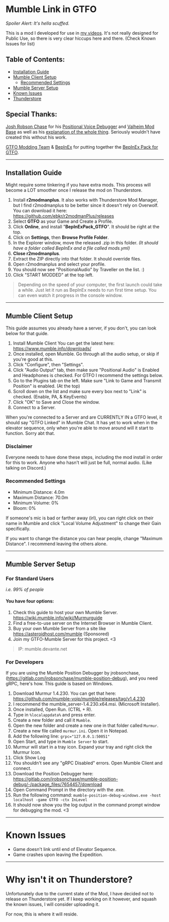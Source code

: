 # Mumble Link in GTFO
*Spoiler Alert: It's hella scuffed.*


This is a mod I developed for use in [my videos](https://youtube.com/@PerfectMachine/). It's not really designed for Public Use, so there is very clear hiccups here and there. (Check Known Issues for list)

## Table of Contents:
- [Installation Guide](https://github.com/WWYDF/OpenPA/blob/main/README.md#installation-guide)
- [Mumble Client Setup](https://github.com/WWYDF/OpenPA/blob/main/README.md#mumble-client-setup)
  - [Recommended Settings](https://github.com/WWYDF/OpenPA/blob/main/README.md#recommended-settings)
- [Mumble Server Setup](https://github.com/WWYDF/OpenPA/blob/main/README.md#mumble-server-setup)
- [Known Issues](https://github.com/WWYDF/OpenPA/blob/main/README.md#known-issues)
- [Thunderstore](https://github.com/WWYDF/OpenPA/blob/main/README.md#why-isnt-it-on-thunderstore)


## Special Thanks:
[Josh Robson Chase](https://gitlab.com/jrobsonchase) for his [Positional Voice Debugger](https://gitlab.com/jrobsonchase/mumble-position-debug) and [Valheim Mod Base](https://gitlab.com/jrobsonchase/valheimpositionalaudio) as well as his [explanation of the whole thing](https://josh.robsonchase.com/valheim-mumble/). Seriously wouldn't have created this without his work.

[GTFO Modding Team](https://discord.gg/gtfo-modding-server-782438773690597389) & [BepInEx](https://docs.bepinex.dev/) for putting together the [BepInEx Pack for GTFO](https://gtfo.thunderstore.io/package/BepInEx/BepInExPack_GTFO/).

---

## Installation Guide
Might require some tinkering if you have extra mods. This process will become a LOT smoother once I release the mod on Thunderstore.
1. Install **r2modmanplus**. It also works with Thunderstore Mod Manager, but I find r2modmanplus to be better since it doesn't rely on Overwolf. You can download it here: https://github.com/ebkr/r2modmanPlus/releases
2. Select **GTFO** as your Game and Create a Profile.
3. Click **Online**, and install "**BepInExPack_GTFO**". It should be right at the top.
4. Click on **Settings**, then **Browse Profile Folder**.
5. In the Explorer window, move the released .zip in this folder. *(It should have a folder called BepInEx and a file called mods.yml)*
6. **Close r2modmanplus**.
7. Extract the ZIP directly into that folder. It should override files.
8. Open r2modmanplus and select your profile.
9. You should now see "PositionalAudio" by Traveller on the list. :)
10. Click "START MODDED" at the top left.

> Depending on the speed of your computer, the first launch could take a while. Just let it run as BepInEx needs to run first time setup. You can even watch it progress in the console window.

---

## Mumble Client Setup
This guide assumes you already have a server, if you don't, you can look below for that guide.

1. Install Mumble Client You can get the latest here: https://www.mumble.info/downloads/
2. Once installed, open Mumble. Go through all the audio setup, or skip if you're good at this.
3. Click "Configure", then "Settings".
4. Click "Audio Output" tab, then make sure "Positional Audio" is Enabled and Headphones is checked. For GTFO I recommend the settings below.
5. Go to the Plugins tab on the left. Make sure "Link to Game and Transmit Position" is enabled. (At the top)
6. Scroll down on the list and make sure every box next to "Link" is checked. (Enable, PA, & KeyEvents)
7. Click "OK" to Save and Close the window.
8. Connect to a Server.

When you're connected to a Server and are CURRENTLY IN a GTFO level, it should say "GTFO Linked" in Mumble Chat.
It has yet to work when in the elevator sequence, only when you're able to move around will it start to function. Sorry abt that.

### Disclaimer
Everyone needs to have done these steps, including the mod install in order for this to work. Anyone who hasn't will just be full, normal audio. (Like talking on Discord.)

### Recommended Settings
- Minimum Distance: 4.0m
- Maximum Distance: 70.0m
- Minimum Volume: 0%
- Bloom: 0%

If someone's mic is bad or farther away (irl), you can right click on their name in Mumble and click "Local Volume Adjustment" to change their Gain specifically.

If you want to change the distance you can hear people, change "Maximum Distance". I recommend leaving the others alone.

---

## Mumble Server Setup

### For Standard Users
*i.e. 99% of people*


#### You have four options:
1. Check this guide to host your own Mumble Server. https://wiki.mumble.info/wiki/Murmurguide
2. Find a free-to-use server on the Internet Browser in Mumble Client.
3. Buy your own Mumble Server from a site like https://asteroidhost.com/mumble (Sponsored)
4. Join my GTFO-Mumble Server for this project. <3
> IP: mumble.devante.net


### For Developers
If you are using the Mumble Position Debugger by jrobsonchase, (https://gitlab.com/jrobsonchase/mumble-position-debug), and you need gRPC, here's how. This guide is based on Windows.

1. Download Murmur 1.4.230. You can get that here: https://github.com/mumble-voip/mumble/releases/tag/v1.4.230
2. I recommend the mumble_server-1.4.230.x64.msi. (Microsoft Installer).
3. Once installed, Open Run. (CTRL + R).
4. Type in `%localappdata%` and press enter.
5. Create a new folder and call it `Mumble`.
6. Open the new folder and create a new one in that folder called `Murmur`.
7. Create a new file called `murmur.ini`. Open it in Notepad.
8. Add the following line: `grpc="127.0.0.1:50051"`
9. Open Start, and type in `Mumble Server` to start.
10. Murmur will start in a tray icon. Expand your tray and right click the Murmur Icon.
11. Click Show Log
12. You shouldn't see any "gRPC Disabled" errors. Open Mumble Client and connect.
13. Download the Position Debugger here: https://gitlab.com/jrobsonchase/mumble-position-debug/-/package_files/7654457/download
14. Open Command Prompt in the directory with the .exe.
15. Run the following command: `mumble-position-debug-windows.exe -host localhost -game GTFO -ctx InLevel`
16. It should now show you the log output in the command prompt window for debugging the mod. <3
---
# Known Issues

- Game doesn't link until end of Elevator Sequence.
- Game crashes upon leaving the Expedition.
---
# Why isn't it on Thunderstore?
Unfortunately due to the current state of the Mod, I have decided not to release on Thunderstore yet. If I keep working on it however, and squash the known issues, I will consider uploading it.

For now, this is where it will reside.
